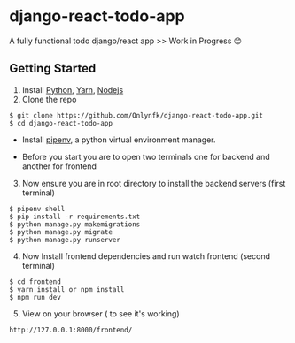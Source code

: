 # django-react-todo-app

A fully functional todo django/react app >> Work in Progress 😊


## Getting Started
1. Install [Python](https://www.python.org/downloads/), [Yarn](https://classic.yarnpkg.com/en/docs/install/), [Nodejs](https://nodejs.org/en/download/)
2. Clone the repo
```
$ git clone https://github.com/Onlynfk/django-react-todo-app.git
$ cd django-react-todo-app
```
* Install [pipenv](https://pypi.org/project/pipenv/), a python virtual environment manager. 

* Before you start you are to open  two terminals one for backend and another for frontend

3. Now ensure you are in root directory to install the backend servers (first terminal)
```  
$ pipenv shell
$ pip install -r requirements.txt
$ python manage.py makemigrations
$ python manage.py migrate
$ python manage.py runserver
```
4. Now Install frontend dependencies and run watch frontend (second terminal)
```
$ cd frontend
$ yarn install or npm install
$ npm run dev
```
5. View on your browser ( to see  it's working)
```
http://127.0.0.1:8000/frontend/

```

